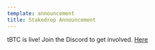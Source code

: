 ```yaml
---
template: announcement
title: Stakedrop Announcement
---
```

tBTC is live! Join the Discord to get involved. [Here](https://chat.keep.network/)

